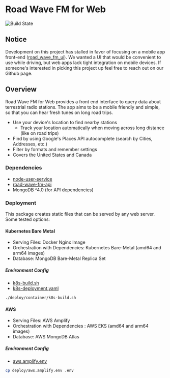 # Road Wave FM for Web

![Build State](https://github.com/LinkedMink/road-wave-fm-web/actions/workflows/build-main.yml/badge.svg)

## Notice

Development on this project has stalled in favor of focusing on a mobile app front-end
([road_wave_fm_ui](https://github.com/LinkedMink/road_wave_fm_ui)).
We wanted a UI that would be convenient to use while driving, but web apps lack tight
integration on mobile devices. If someone&apos;s interested in picking this project up
feel free to reach out on our Github page.

## Overview

Road Wave FM for Web provides a front end interface to query data about terrestrial radio stations.
The app aims to be a mobile friendly and simple, so that you can hear fresh tunes on long road trips.

- Use your device's location to find nearby stations
  - Track your location automatically when moving across long distance (like on road trips)
- Find by using Google's Places API autocomplete (search by Cities, Addresses, etc.)
- Filter by formats and remember settings
- Covers the United States and Canada

### Dependencies

- [node-user-service](https://github.com/LinkedMink/node-user-service)
- [road-wave-fm-api](https://github.com/LinkedMink/road-wave-fm-api)
- MongoDB ^4.0 (for API dependencies)

### Deployment

This package creates static files that can be served by any web server. Some tested options:

#### Kubernetes Bare Metal

- Serving Files: Docker Nginx Image
- Orchestration with Dependencies: Kubernetes Bare-Metal (amd64 and arm64 images)
- Database: MongoDB Bare-Metal Replica Set

##### Environment Config

- [k8s-build.sh](deploy/container/k8s-build.sh)
- [k8s-deployment.yaml](deploy/container/k8s-deployment.yaml)

```sh
./deploy/container/k8s-build.sh
```

#### AWS

- Serving Files: AWS Amplify
- Orchestration with Dependencies : AWS EKS (amd64 and arm64 images)
- Database: AWS MongoDB Atlas

##### Environment Config

- [aws.amplify.env](deploy/aws.amplify.env)

```sh
cp deploy/aws.amplify.env .env
```
